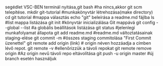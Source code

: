 segédlet
VSC-BEN terminál nyitása,git bash #ha nincs,akkor git scm telepítése.
mkdir git-tutorial #munkakönyvtár létrehozása(make directory)
cd git tutorial #mappa választás
echo "git" beleírása a readme.md fájlba
ls #list mappa listázása
git init #könyvtár inicializálása Git mappává
git config --global --list #a globális beállítások listázása
git status #jelenlegi munkafolyamat állapota
git add readme.md #readme.md változtatásainak staging-elése
git commit -m #összes staging commitolása "First Commit üzenettel"
git remote add origin (link) # origin néven hozzáadja a címben lévő repot.
git remote -v #ellenőrizzük a távoli repokat
git remote remove origin #Az origin nevű távoli repo eltávolítása
git push -u origin master #új branch esetén használjuk
